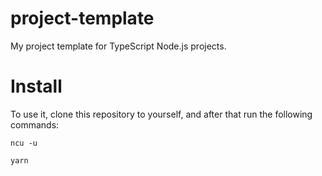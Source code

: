 # project-template
My project template for TypeScript Node.js projects.

# Install
To use it, clone this repository to yourself, and after that run the following commands:
```
ncu -u
```
```
yarn
```

